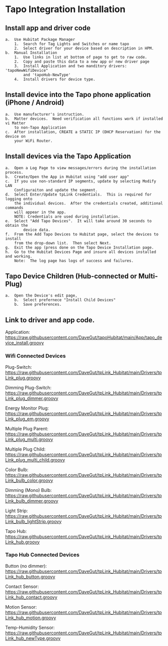 # Tapo Integration Installation

## Install app and driver code
	a.	Use Hubitat Package Manager
 		1.	Search for Tag Lights and Switches or name tapo
   		2.	Select driver for your device based on description in HPM.
   	b.	Manual Installation
		1.	Use links in list at bottom of page to get to raw code.
  		2.	Copy and paste this data to a new app or new driver page
		3.	Install Application and two manditory drivers: 'tapoNewWifiDevice" 
  			and 'tapoHub-NewType'
  		4.	Install drivers for device type.
    
## Install device into the Tapo phone application (iPhone / Android)
	a.	Use manufacturer's instruction.
 	b.	Matter devices.  Need verification all functions work if installed vi Matter 
  		to non-Tapo Application
  	c.	After installation, CREATE a STATIC IP (DHCP Reservation) for the device on 
   		your WiFi Router.

## Install devices via the Tapo Application
	a.	Open a Log Page to view messages/errors during the installation process.
 	b.	Create/Open the App in Hubitat using "add user app"
 	c.	If you use non-standard IP segments, update by selecting Modify LAN
  		Configuraiton and update the segment.
	d.	Select Enter/Update tpLink Credentials.  This is required for logging onto
 		the individual devices.  After the credentials created, additional commands
   		will appear in the app.
	 	NOTE: Credentials are used during installation.
   	e.	Select "Add Tapo Devices".  It will take around 30 seconds to obtain the 
    		device data.
	f.	From the Add Tapo Devices to Hubitat page, select the devices to install 
 		from the drop-down list.  Then select Next.
   	g.	Exit the app (press done on the Tapo Device Installation page.
	h.	Go to the Hubitat Devices Page and insure all devices installed and working.
 		Note:  The log page has logs of success and failures.
   ## Tapo Device Children (Hub-connected or Multi-Plug)
   	a.	Open the Device's edit page,
    	b.	Select prefernece "Install Child Devices"
    	b.	Save preferences.

## Link to driver and app code.

  Application: https://raw.githubusercontent.com/DaveGut/tapoHubitat/main/App/tapo_device_install.groovy

  ### Wifi Connected Devices
  
  Plug-Switch: https://raw.githubusercontent.com/DaveGut/tpLink_Hubitat/main/Drivers/tpLink_plug.groovy

  Dimming Plug-Switch: https://raw.githubusercontent.com/DaveGut/tpLink_Hubitat/main/Drivers/tpLink_plug_dimmer.groovy

  Energy Monitor Plug: https://raw.githubusercontent.com/DaveGut/tpLink_Hubitat/main/Drivers/tpLink_plug_em.groovy

  Multiple Plug Parent:  https://raw.githubusercontent.com/DaveGut/tpLink_Hubitat/main/Drivers/tpLink_plug_multi.groovy

  Multiple Plug Child: https://raw.githubusercontent.com/DaveGut/tpLink_Hubitat/main/Drivers/tpLink_plug_multi_child.groovy

  Color Bulb: https://raw.githubusercontent.com/DaveGut/tpLink_Hubitat/main/Drivers/tpLink_bulb_color.groovy

  Dimming (Mono) Bulb: https://raw.githubusercontent.com/DaveGut/tpLink_Hubitat/main/Drivers/tpLink_bulb_dimmer.groovy

  Light Strip: https://raw.githubusercontent.com/DaveGut/tpLink_Hubitat/main/Drivers/tpLink_bulb_lightStrip.groovy

  Tapo Hub: https://raw.githubusercontent.com/DaveGut/tpLink_Hubitat/main/Drivers/tpLink_hub.groovy

  ### Tapo Hub Connected Devices

  Button (no dimmer): https://raw.githubusercontent.com/DaveGut/tpLink_Hubitat/main/Drivers/tpLink_hub_button.groovy

  Contact Sensor: https://raw.githubusercontent.com/DaveGut/tpLink_Hubitat/main/Drivers/tpLink_hub_contact.groovy

  Motion Sensor: https://raw.githubusercontent.com/DaveGut/tpLink_Hubitat/main/Drivers/tpLink_hub_motion.groovy

  Temp-Humidity Sensor: https://raw.githubusercontent.com/DaveGut/tpLink_Hubitat/main/Drivers/tpLink_hub_newType.groovy
  
